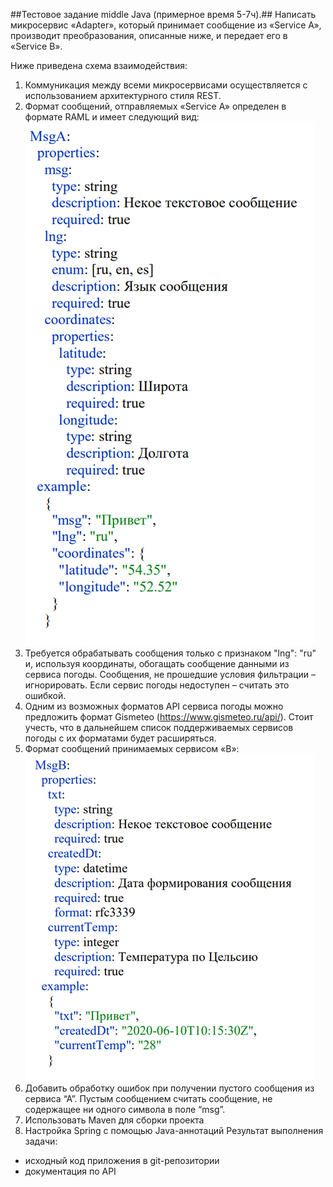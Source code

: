 ##Тестовое задание middle Java (примерное время 5-7ч).##
Написать микросервис «Adapter», который принимает сообщение из «Service А», производит преобразования, описанные ниже, и передает его в «Service B». 

Ниже приведена схема взаимодействия:
1. Коммуникация между всеми микросервисами осуществляется с использованием архитектурного стиля REST. 
2. Формат сообщений, отправляемых «Service А» определен в формате RAML и имеет следующий вид:
![img.png](img.png)
3. Требуется обрабатывать сообщения только с признаком "lng": "ru" и, используя координаты, обогащать сообщение данными из сервиса погоды. Сообщения, не прошедшие условия фильтрации – игнорировать. Если сервис погоды недоступен – считать это ошибкой.
4. Одним из возможных форматов API сервиса погоды можно предложить формат Gismeteo (https://www.gismeteo.ru/api/). Стоит учесть, что в дальнейшем список поддерживаемых сервисов погоды с их форматами будет расширяться.
5. Формат сообщений принимаемых сервисом «В»:
![img_1.png](img_1.png)
6. Добавить обработку ошибок при получении пустого сообщения из сервиса “А”. Пустым сообщением считать сообщение, не содержащее ни одного символа в поле “msg”.
7. Использовать Maven для сборки проекта
8. Настройка Spring с помощью Java-аннотаций
Результат выполнения задачи:
- исходный код приложения в git-репозитории
- документация по API
